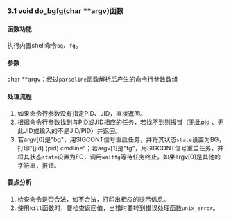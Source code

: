 ### 3.1 void do_bgfg(char **argv)函数

#### 函数功能

执行内置shell命令`bg`、`fg`。

#### 参数

char **argv：经过`parseline`函数解析后产生的命令行参数数组

#### 处理流程

1. 如果命令行参数没有指定PID、JID，直接返回。
2. 根据命令行参数找到与PID或JID相应的任务，若找不到则报错（无此pid 、无此JID或输入的不是JID/PID）并返回。
3. 若argv[0]是"bg"，用SIGCONT信号重启任务，并将其状态`state`设置为BG，打印"[jid] (pid) cmdline"；若argv[1]是"fg"，用SIGCONT信号重启任务，并将其状态`state`设置为FG，调用`waitfg`等待任务终止。如果argv[0]是其他的字符串，报错。

#### 要点分析

1. 检查命令是否合法，如不合法，打印出相应的提示信息。
2. 使用`kill`函数时，要检查返回值，出错时要转到错误处理函数`unix_error`。


